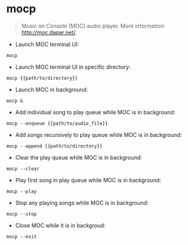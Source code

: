 # mocp

> Music on Console (MOC) audio player.
> More information: <http://moc.daper.net/>.

- Launch MOC terminal UI:

`mocp`

- Launch MOC terminal UI in specific directory:

`mocp {{path/to/directory}}`

- Launch MOC in background:

`mocp &`

- Add individual song to play queue while MOC is in background:

`mocp --enqueue {{path/to/audio_file}}`

- Add songs recursively to play queue while MOC is in background:

`mocp --append {{path/to/directory}}`

- Clear the play queue while MOC is in background:

`mocp --clear`

- Play first song in play queue while MOC is in background:

`mocp --play`

- Stop any playing songs while MOC is in background:

`mocp --stop`

- Close MOC while it is in backgroud:

`mocp --exit`
